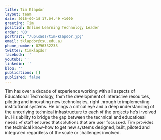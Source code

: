 ```yaml
---
title: Tim Klapdor
layout: team
date: 2018-06-18 17:04:49 +1000
greeting: Tim
position: Online Learning Technology Leader
order: '03'
portrait: "/uploads/tim-klapdor.jpg"
email: tklapdor@csu.edu.au
phone_number: 0296332233
twitter: timklapdor
facebook: ''
youtube: ''
linkedin: ''
blog: ''
publications: []
published: false
---
```

Tim has over a decade of experience working with all aspects of Educational Technology, from the development of interactive resources, piloting and innovating new technologies, right through to implementing institutional systems. He brings a critical eye and a deep understanding of the underlying technical infrastructure to each of the projects he’s involved in. His ability to bridge the gap between the technical and educational needs of staff ensures that solutions that are user focussed. Tim provides the technical know-how to get new systems designed, built, piloted and integrated regardless of the scale or challenges involved.